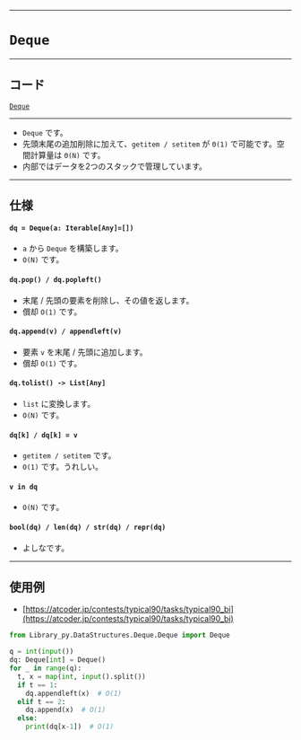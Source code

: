 ____

# `Deque`

____

## コード

[`Deque`](https://github.com/titan-23/Library_py/blob/main/DataStructures/Deque/Deque.py)
<!-- code=https://github.com/titan-23/Library_py/blob/main/DataStructures\Deque\Deque_.py -->

____

- `Deque` です。
- 先頭末尾の追加削除に加えて、`getitem / setitem` が `Θ(1)` で可能です。空間計算量は `Θ(N)` です。
- 内部ではデータを2つのスタックで管理しています。

____

## 仕様

#### `dq = Deque(a: Iterable[Any]=[])`

- `a` から `Deque` を構築します。
- `O(N)` です。

#### `dq.pop() / dq.popleft()`

- 末尾 / 先頭の要素を削除し、その値を返します。
- 償却 `O(1)` です。

#### `dq.append(v) / appendleft(v)`

- 要素 `v` を末尾 / 先頭に追加します。
- 償却 `O(1)` です。

#### `dq.tolist() -> List[Any]`

- `list` に変換します。 
- `O(N)` です。

#### `dq[k] / dq[k] = v`

- `getitem / setitem` です。
- `O(1)` です。うれしい。

#### `v in dq`

- `O(N)` です。

#### `bool(dq) / len(dq) / str(dq) / repr(dq)`

- よしなです。

____

## 使用例

- [https://atcoder.jp/contests/typical90/tasks/typical90_bi](https://atcoder.jp/contests/typical90/tasks/typical90_bi)

```python
from Library_py.DataStructures.Deque.Deque import Deque

q = int(input())
dq: Deque[int] = Deque()
for _ in range(q):
  t, x = map(int, input().split())
  if t == 1:
    dq.appendleft(x)  # O(1)
  elif t == 2:
    dq.append(x)  # O(1)
  else:
    print(dq[x-1])  # O(1)
```
